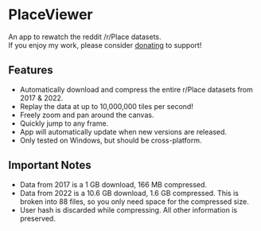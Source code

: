 # PlaceViewer
An app to rewatch the reddit /r/Place datasets.<br>
If you enjoy my work, please consider [donating](https://www.paypal.com/paypalme/zmilla93) to support!

## Features
- Automatically download and compress the entire r/Place datasets from 2017 & 2022.
- Replay the data at up to 10,000,000 tiles per second!
- Freely zoom and pan around the canvas.
- Quickly jump to any frame.
- App will automatically update when new versions are released.
- Only tested on Windows, but should be cross-platform.

## Important Notes
- Data from 2017 is a 1 GB download, 166 MB compressed.
- Data from 2022 is a 10.6 GB download, 1.6 GB compressed. This is broken into 88 files, so you only need space for the compressed size.
- User hash is discarded while compressing. All other information is preserved.

